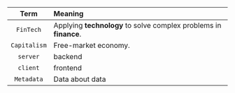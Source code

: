 | Term | Meaning |
|:---:|:---|
| `FinTech` | Applying **technology** to solve complex problems in **finance**.|
| `Capitalism` | Free-market economy. |
| `server` | backend |
| `client` | frontend |
| `Metadata` | Data about data |
